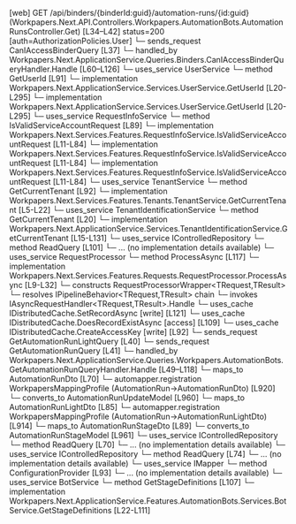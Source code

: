 [web] GET /api/binders/{binderId:guid}/automation-runs/{id:guid}  (Workpapers.Next.API.Controllers.Workpapers.AutomationBots.AutomationRunsController.Get)  [L34–L42] status=200 [auth=AuthorizationPolicies.User]
  └─ sends_request CanIAccessBinderQuery [L37]
    └─ handled_by Workpapers.Next.ApplicationService.Queries.Binders.CanIAccessBinderQueryHandler.Handle [L60–L126]
      └─ uses_service UserService
        └─ method GetUserId [L91]
          └─ implementation Workpapers.Next.ApplicationService.Services.UserService.GetUserId [L20-L295]
          └─ implementation Workpapers.Next.ApplicationService.Services.UserService.GetUserId [L20-L295]
      └─ uses_service RequestInfoService
        └─ method IsValidServiceAccountRequest [L89]
          └─ implementation Workpapers.Next.Services.Features.RequestInfoService.IsValidServiceAccountRequest [L11-L84]
          └─ implementation Workpapers.Next.Services.Features.RequestInfoService.IsValidServiceAccountRequest [L11-L84]
          └─ implementation Workpapers.Next.Services.Features.RequestInfoService.IsValidServiceAccountRequest [L11-L84]
      └─ uses_service TenantService
        └─ method GetCurrentTenant [L92]
          └─ implementation Workpapers.Next.Services.Features.Tenants.TenantService.GetCurrentTenant [L5-L22]
            └─ uses_service TenantIdentificationService
              └─ method GetCurrentTenant [L20]
                └─ implementation Workpapers.Next.ApplicationService.Services.TenantIdentificationService.GetCurrentTenant [L15-L131]
      └─ uses_service IControlledRepository<Binder>
        └─ method ReadQuery [L101]
          └─ ... (no implementation details available)
      └─ uses_service RequestProcessor
        └─ method ProcessAsync [L117]
          └─ implementation Workpapers.Next.Services.Features.Requests.RequestProcessor.ProcessAsync [L9-L32]
            └─ constructs RequestProcessorWrapper<TRequest,TResult>
            └─ resolves IPipelineBehavior<TRequest,TResult> chain
            └─ invokes IAsyncRequestHandler<TRequest,TResult>.Handle
      └─ uses_cache IDistributedCache.SetRecordAsync [write] [L121]
      └─ uses_cache IDistributedCache.DoesRecordExistAsync [access] [L109]
      └─ uses_cache IDistributedCache.CreateAccessKey [write] [L92]
  └─ sends_request GetAutomationRunLightQuery [L40]
  └─ sends_request GetAutomationRunQuery [L41]
    └─ handled_by Workpapers.Next.ApplicationService.Queries.Workpapers.AutomationBots.GetAutomationRunQueryHandler.Handle [L49–L118]
      └─ maps_to AutomationRunDto [L70]
        └─ automapper.registration WorkpapersMappingProfile (AutomationRun->AutomationRunDto) [L920]
        └─ converts_to AutomationRunUpdateModel [L960]
      └─ maps_to AutomationRunLightDto [L85]
        └─ automapper.registration WorkpapersMappingProfile (AutomationRun->AutomationRunLightDto) [L914]
      └─ maps_to AutomationRunStageDto [L89]
        └─ converts_to AutomationRunStageModel [L961]
      └─ uses_service IControlledRepository<AutomationRun>
        └─ method ReadQuery [L70]
          └─ ... (no implementation details available)
      └─ uses_service IControlledRepository<Binder>
        └─ method ReadQuery [L74]
          └─ ... (no implementation details available)
      └─ uses_service IMapper
        └─ method ConfigurationProvider [L93]
          └─ ... (no implementation details available)
      └─ uses_service BotService
        └─ method GetStageDefinitions [L107]
          └─ implementation Workpapers.Next.ApplicationService.Features.AutomationBots.Services.BotService.GetStageDefinitions [L22-L111]

